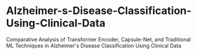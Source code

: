 # Alzheimer-s-Disease-Classification-Using-Clinical-Data
Comparative Analysis of Transformer Encoder, Capsule-Net, and Traditional ML Techniques in Alzheimer's Disease Classification Using Clinical Data
